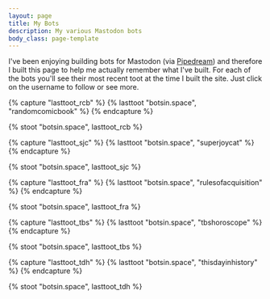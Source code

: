 ```yaml
---
layout: page
title: My Bots
description: My various Mastodon bots
body_class: page-template
---
```


<p>
I've been enjoying building bots for Mastodon (via <a href="https://pipedream.com">Pipedream</a>) and therefore 
I built this page to help me actually remember what I've built. For each of the bots you'll see their 
most recent toot at the time I built the site. Just click on the username to follow or see more.
</p>

<style>
.toot-header {
    display: flex;
}

.toot-header .toot-profile {
    margin-right: .5em;
    margin-bottom: 1em;
    flex-shrink: 0;
}

.toot-header .toot-author {
    display: flex;
    flex-direction: column;
    flex-grow: 1;
}

.toot-blockquote p {
    margin-top: 0;
    margin-bottom: 1em;
    line-height: 1.35em;
}

.toot-footer {
    margin-top: 1rem;
    display: flex;
    align-items: center;
    font-size: 0.875rem;
}

blockquote.toot-blockquote:before {
	content: none;
}

blockquote.toot-blockquote {
    border: 2px solid #e5e7eb;
    color: hsl(0, 0%, 100%);
    background: #1d1d1d;
	width: 85%;
	font-size: 1rem;

    margin-right: 0;
    margin-left: 0;
    padding-left: 1.5em;
	padding-right: 1.5em;
	padding-bottom: 1em;
	line-height: 1;
	text-align: left;

    font-family: "Karla", sans-serif;
}

.toot-profile img {
    border-radius: 9999px;
    width: 48px;
    height: auto;
}
</style>


{% capture "lasttoot_rcb" %}
{% lasttoot "botsin.space", "randomcomicbook" %}
{% endcapture %}

{% stoot "botsin.space", lasttoot_rcb %}

{% capture "lasttoot_sjc" %}
{% lasttoot "botsin.space", "superjoycat" %}
{% endcapture %}

{% stoot "botsin.space", lasttoot_sjc %}

{% capture "lasttoot_fra" %}
{% lasttoot "botsin.space", "rulesofacquisition" %}
{% endcapture %}

{% stoot "botsin.space", lasttoot_fra %}

{% capture "lasttoot_tbs" %}
{% lasttoot "botsin.space", "tbshoroscope" %}
{% endcapture %}

{% stoot "botsin.space", lasttoot_tbs %}

{% capture "lasttoot_tdh" %}
{% lasttoot "botsin.space", "thisdayinhistory" %}
{% endcapture %}

{% stoot "botsin.space", lasttoot_tdh %}